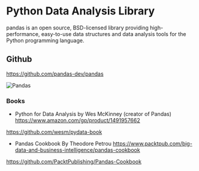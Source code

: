 # Python Data Analysis Library

pandas is an open source, BSD-licensed library providing high-performance, easy-to-use data structures and data analysis tools for the Python programming language.

## Github
https://github.com/pandas-dev/pandas

![Pandas](https://pandas.pydata.org/_static/pandas_logo.png)

### Books

* Python for Data Analysis by Wes McKinney (creator of Pandas) https://www.amazon.com/gp/product/1491957662

https://github.com/wesm/pydata-book

* Pandas Cookbook By Theodore Petrou https://www.packtpub.com/big-data-and-business-intelligence/pandas-cookbook

https://github.com/PacktPublishing/Pandas-Cookbook
